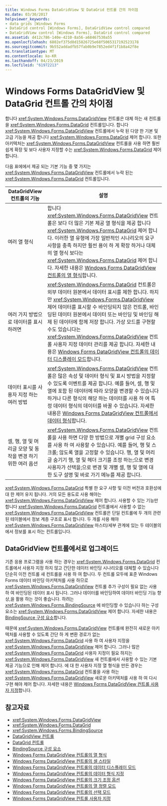 ```yaml
---
title: Windows Forms DataGridView 및 DataGrid 컨트롤 간의 차이점
ms.date: 03/30/2017
helpviewer_keywords:
- data grids [Windows Forms
- DataGrid control [Windows Forms], DataGridView control compared
- DataGridView control [Windows Forms], DataGrid control compared
ms.assetid: d412c786-140e-4210-8a56-a68467530a55
ms.openlocfilehash: 6802ef375d8d15826725e68f5065317192523178
ms.sourcegitcommit: 9b552addadfb57fab0b9e7852ed4f1f1b8a42f8e
ms.translationtype: MT
ms.contentlocale: ko-KR
ms.lasthandoff: 04/23/2019
ms.locfileid: "61972213"
---
```

# <a name="differences-between-the-windows-forms-datagridview-and-datagrid-controls"></a>Windows Forms DataGridView 및 DataGrid 컨트롤 간의 차이점
합니다 <xref:System.Windows.Forms.DataGridView> 컨트롤은 대체 하는 새 컨트롤을 <xref:System.Windows.Forms.DataGrid> 컨트롤입니다. 합니다 <xref:System.Windows.Forms.DataGridView> 컨트롤에서 누락 된 다양 한 기본 및 고급 기능을 제공 합니다 <xref:System.Windows.Forms.DataGrid> 제어 합니다. 또한 아키텍처는 <xref:System.Windows.Forms.DataGridView> 컨트롤을 사용 하면 훨씬 쉽게 확장 및 보다 사용자 지정할 수는 <xref:System.Windows.Forms.DataGrid> 제어 합니다.  
  
 다음 표에에서 제공 되는 기본 기능 중 몇 가지는 <xref:System.Windows.Forms.DataGridView> 컨트롤에서 누락 된는 <xref:System.Windows.Forms.DataGrid> 컨트롤입니다.  
  
|DataGridView 컨트롤의 기능|설명|  
|----------------------------------|-----------------|  
|여러 열 형식|합니다 <xref:System.Windows.Forms.DataGridView> 컨트롤은 보다 더 많은 기본 제공 열 형식을 제공 합니다 <xref:System.Windows.Forms.DataGrid> 제어 합니다. 이러한 열 유형에 가장 일반적인 시나리오의 요구 사항을 충족 하지만 훨씬 용이 하 게 확장 하거나 대체의 열 형식 보다는 <xref:System.Windows.Forms.DataGrid> 제어 합니다. 자세한 내용은 [Windows Forms DataGridView 컨트롤의 열 형식](column-types-in-the-windows-forms-datagridview-control.md)합니다.|  
|여러 가지 방법으로 데이터를 표시 하려면|<xref:System.Windows.Forms.DataGrid> 컨트롤은 외부 데이터 원본에서 데이터 표시를 제한 합니다. 하지만 <xref:System.Windows.Forms.DataGridView> 제어 데이터를 표시할 수 바인딩되지 않은 컨트롤, 바인딩된 데이터 원본에서 데이터 또는 바인딩 및 바인딩 해제 된 데이터에 함께 저장 합니다. 가상 모드를 구현할 수도 있습니다는 <xref:System.Windows.Forms.DataGridView> 컨트롤 사용자 지정 데이터 관리를 제공 합니다. 자세한 내용은 [Windows Forms DataGridView 컨트롤의 데이터 디스플레이 모드](data-display-modes-in-the-windows-forms-datagridview-control.md)합니다.|  
|데이터 표시를 사용자 지정 하는 여러 방법|<xref:System.Windows.Forms.DataGridView> 컨트롤은 많은 속성 및 데이터 형식 및 표시 방법을 지정할 수 있도록 이벤트를 제공 합니다. 예를 들어, 셀, 행 및 열에 포함 된 데이터에 따라 모양을 변경할 수 있습니다 하거나 다른 형식의 해당 하는 데이터를 사용 하 여 특정 데이터 형식의 데이터를 바꿀 수 있습니다. 자세한 내용은 [Windows Forms DataGridView 컨트롤에서 데이터 형식](data-formatting-in-the-windows-forms-datagridview-control.md)합니다.|  
|셀, 행, 열 및 머리글 모양 및 동작을 변경 하기 위한 여러 옵션|<xref:System.Windows.Forms.DataGridView> 컨트롤을 사용 하면 다양 한 방법으로 개별 grid 구성 요소를 사용 하 여 사용할 수 있습니다. 예를 들어, 행 및 스크롤; 않도록 열을 고정할 수 있습니다. 행, 열 및 머리글 숨기기 행, 열 및 헤더 크기를 조정 하는;으로 변경 사용자가 선택을;으로 변경 및 개별 셀, 행 및 열에 대 한 도구 설명 및 바로 가기 메뉴를 제공 합니다.|  
  
 <xref:System.Windows.Forms.DataGrid> 특별 한 요구 사항 및 이전 버전과 호환성에 대 한 제어 유지 됩니다. 거의 모든 용도로 사용 해야는 <xref:System.Windows.Forms.DataGridView> 제어 합니다. 사용할 수 있는 기능만 합니다 <xref:System.Windows.Forms.DataGrid> 컨트롤에서 사용할 수 없는 <xref:System.Windows.Forms.DataGridView> 컨트롤은 단일 컨트롤에 두 개의 관련된 테이블에서 정보 계층 구조로 표시 합니다. 두 개를 사용 해야 <xref:System.Windows.Forms.DataGridView> 마스터/세부 관계에 있는 두 테이블의에서 정보를 표시 하는 컨트롤입니다.  
  
## <a name="upgrading-to-the-datagridview-control"></a>DataGridView 컨트롤에서로 업그레이드  
 기존 응용 프로그램을 사용 하는 경우는 <xref:System.Windows.Forms.DataGrid> 컨트롤에서 사용자 지정 하지 않고 간단한 데이터 바인딩 시나리오를 대체할 수 있습니다 단순히 이전 컨트롤 새 컨트롤을 사용 하 여 합니다. 두 컨트롤 모두에 표준 Windows Forms 데이터 바인딩 아키텍처를 사용 하므로 <xref:System.Windows.Forms.DataGridView> 컨트롤 추가 구성이 필요 없는 사용 하 여 바인딩된 데이터 표시 됩니다. 그러나 데이터를 바인딩하여 데이터 바인딩 기능 향상,을 활용 하는 것이 좋습니다. 하려는 <xref:System.Windows.Forms.BindingSource> 에 바인딩할 수 있습니다 하는 구성 요소는 <xref:System.Windows.Forms.DataGridView> 제어 합니다. 자세한 내용은 [BindingSource 구성 요소](bindingsource-component.md)합니다.  
  
 때문에 <xref:System.Windows.Forms.DataGridView> 컨트롤에 완전히 새로운 아키텍처를 사용할 수 있도록 간단 하 게 변환 경로가 없는 <xref:System.Windows.Forms.DataGrid> 사용 하 여 사용자 지정을 <xref:System.Windows.Forms.DataGridView> 제어 합니다. 그러나 많은 <xref:System.Windows.Forms.DataGrid> 사용자 지정이 필요 하지는 <xref:System.Windows.Forms.DataGridView> 새 컨트롤에서 사용할 수 있는 기본 제공 기능으로 인해 제어 합니다. 에 대 한 사용자 지정 열 형식을 만든 경우는 <xref:System.Windows.Forms.DataGrid> 컨트롤을 사용 하는 <xref:System.Windows.Forms.DataGridView> 새로운 아키텍처를 사용 하 여 다시 구현 해야 제어 합니다. 자세한 내용은 [Windows Forms DataGridView 컨트롤 사용자 지정](customizing-the-windows-forms-datagridview-control.md)합니다.  
  
## <a name="see-also"></a>참고자료

- <xref:System.Windows.Forms.DataGridView>
- <xref:System.Windows.Forms.DataGrid>
- <xref:System.Windows.Forms.BindingSource>
- [DataGridView 컨트롤](datagridview-control-windows-forms.md)
- [DataGrid 컨트롤](datagrid-control-windows-forms.md)
- [BindingSource 구성 요소](bindingsource-component.md)
- [Windows Forms DataGridView 컨트롤의 열 형식](column-types-in-the-windows-forms-datagridview-control.md)
- [Windows Forms DataGridView 컨트롤의 셀 스타일](cell-styles-in-the-windows-forms-datagridview-control.md)
- [Windows Forms DataGridView 컨트롤의 데이터 디스플레이 모드](data-display-modes-in-the-windows-forms-datagridview-control.md)
- [Windows Forms DataGridView 컨트롤의 데이터 형식 지정](data-formatting-in-the-windows-forms-datagridview-control.md)
- [Windows Forms DataGridView 컨트롤의 크기 조정 옵션](sizing-options-in-the-windows-forms-datagridview-control.md)
- [Windows Forms DataGridView 컨트롤의 열 정렬 모드](column-sort-modes-in-the-windows-forms-datagridview-control.md)
- [Windows Forms DataGridView 컨트롤의 선택 모드](selection-modes-in-the-windows-forms-datagridview-control.md)
- [Windows Forms DataGridView 컨트롤 사용자 지정](customizing-the-windows-forms-datagridview-control.md)
